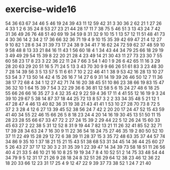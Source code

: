 # exercise-wide16
54
36
63
67
34
46
5
46
19
24
39
43
11
12
59
42
31
3
30
36
2
62
21
1
27
26
4
33
1
2
6
35
24
8
53
27
23
21
44
28
17
11
7
38
75
5
46
51
3
13
43
24
7
42
31
36
49
26
76
48
51
40
69
19
34
59
8
31
32
9
10
15
1
13
57
12
11
51
48
41
73
4
30
36
14
2
34
2
17
36
66
32
36
71
19
4
9
10
15
35
39
42
69
47
21
4
12
27
9
10
82
1
28
6
34
31
39
73
17
24
38
9
34
41
7
16
62
24
72
59
62
37
48
59
10
9
58
48
8
13
33
21
84
16
11
43
1
56
60
18
4
1
34
43
44
34
79
25
66
18
29
19
3
49
49
29
54
15
39
8
22
20
21
28
4
23
49
14
21
30
43
11
27
73
23
30
7
55
60
58
23
17
8
23
3
22
36
22
11
24
7
66
3
54
1
40
1
9
26
6
42
65
11
16
3
29
28
20
63
29
20
51
16
5
71
24
5
13
3
43
70
30
9
9
66
26
51
61
83
3
23
48
30
7
28
14
39
56
3
5
13
57
5
11
6
61
7
10
2
22
46
41
1
38
9
53
42
16
28
13
10
27
53
54
3
7
13
50
14
42
4
15
26
16
7
14
27
6
9
31
14
19
39
26
46
50
12
7
11
36
38
17
72
68
4
34
1
12
27
42
71
74
16
20
38
45
51
10
86
23
38
66
19
83
15
47
36
32
10
1
64
15
39
7
54
3
22
29
36
6
36
81
12
58
5
6
15
24
27
48
6
18
25
55
66
26
66
16
35
27
3
4
32
35
42
9
22
59
4
36
17
11
4
41
55
12
16
19
9
3
24
39
10
29
67
5
38
14
87
37
18
44
25
72
13
8
57
3
2
2
33
34
35
48
5
21
12
1
47
28
47
4
46
13
40
82
36
31
19
38
21
43
41
41
1
53
10
27
28
70
73
8
72
5
37
2
3
28
4
12
6
27
13
39
45
52
38
56
24
7
42
2
20
20
17
24
47
52
15
43
59
41
40
34
55
22
46
15
66
26
5
8
18
23
24
4
20
14
16
19
30
45
13
51
50
11
15
28
23
28
55
66
67
33
47
72
2
27
24
15
39
2
29
44
22
5
12
26
24
15
60
33
45
63
27
2
22
38
5
31
12
52
8
31
9
19
44
7
82
13
21
11
26
32
41
85
52
32
71
17
39
28
34
63
24
7
16
30
9
11
22
36
54
18
24
75
27
46
35
19
2
80
50
52
10
37
11
22
49
15
28
29
12
72
6
38
39
11
28
37
15
3
35
72
48
63
35
37
44
57
74
34
86
9
35
10
1
37
18
21
15
21
15
43
51
38
68
53
31
34
45
14
36
44
25
60
27
5
26
43
27
37
17
12
30
3
2
31
35
39
1
22
39
47
14
34
39
73
58
18
51
11
26
56
40
4
21
33
5
46
10
21
16
10
8
25
19
19
34
7
8
4
10
52
51
2
14
75
33
48
54
44
34
79
9
5
12
31
17
21
26
9
28
18
24
8
32
51
26
29
64
12
38
23
46
12
36
22
18
20
33
66
12
23
31
17
25
4
9
12
47
22
9
39
37
73
38
52
1
24
7
21
40
